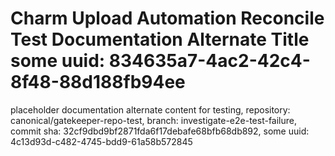 # Charm Upload Automation Reconcile Test Documentation Alternate Title some uuid: 834635a7-4ac2-42c4-8f48-88d188fb94ee
 placeholder documentation alternate content for testing,  repository: canonical/gatekeeper-repo-test,  branch: investigate-e2e-test-failure,  commit sha: 32cf9dbd9bf2871fda6f17debafe68bfb68db892,  some uuid: 4c13d93d-c482-4745-bdd9-61a58b572845